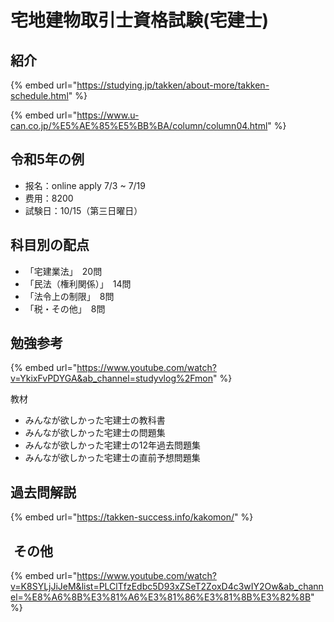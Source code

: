 # 宅地建物取引士資格試験(宅建士)

## 紹介

{% embed url="https://studying.jp/takken/about-more/takken-schedule.html" %}

{% embed url="https://www.u-can.co.jp/%E5%AE%85%E5%BB%BA/column/column04.html" %}

## 令和5年の例

* 报名：online apply 7/3 \~ 7/19
* 费用：8200
* 試験日：10/15（第三日曜日）



## 科目別の配点

* 「宅建業法」　20問
* 「民法（権利関係）」　14問
* 「法令上の制限」　8問
* 「税・その他」　8問



## 勉強参考

{% embed url="https://www.youtube.com/watch?v=YkixFvPDYGA&ab_channel=studyvlog%2Fmon" %}

教材

* みんなが欲しかった宅建士の教科書
* みんなが欲しかった宅建士の問題集
* みんなが欲しかった宅建士の12年過去問題集
* みんなが欲しかった宅建士の直前予想問題集



## 過去問解説

{% embed url="https://takken-success.info/kakomon/" %}



##  その他

{% embed url="https://www.youtube.com/watch?v=K8SYLjJiJeM&list=PLClTfzEdbc5D93xZSeT2ZoxD4c3wIY2Ow&ab_channel=%E8%A6%8B%E3%81%A6%E3%81%86%E3%81%8B%E3%82%8B" %}









